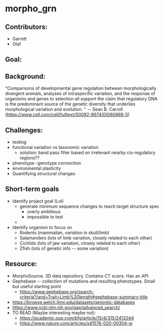 # morpho_grn

## Contributors:
 - Garrett
 - Olaf

## Goal:

## Background:
"Comparisons of developmental gene regulation between morphologically divergent animals, analyses of intraspecific variation, and the response of organisms and genes to selection all support the claim that regulatory DNA is the predominant source of the genetic diversity that underlies morphological variation and evolution. " -- Sean B. Carroll (https://www.cell.com/cell/fulltext/S0092-8674(00)80868-5)

## Challenges:
- testing
- functional variation vs taxonomic variation
    - solution: band pass filter based on irrelevant nearby cis-regulatory regions??
- phenotype -genotype connection
- environmental plasticity
- Quantifying structural changes

## Short-term goals
- Identify project goal (Lol)
    - generate minimum sequence changes to reach target structure spec
        - overly ambitious
        - impossible to test
    - 
- Identify organism to focus on
   - Rodents (mammalian, variation in skull/limb)
   - Salamanders (lots of limb variation, closely related to each other)
   - Cichlids (lots of jaw variation, closely related to each other)
   - Zfish (lots of genetic info -- some variation)

## Resource:
- MorphoSource. 3D data repository. Contains CT scans. Has an API
- Gephebase -- collection of mutations and resulting phenotypes. Small but useful starting point
    - https://www.gephebase.org/search-criteria?/and+Trait=Limb%20length#gephebase-summary-title
- https://browse.welch.jhmi.edu/datasets/genomic-databases
- https://www.ncbi.nlm.nih.gov/gap/advanced_search/
- TO READ (Maybe interesting maybe not):
    - https://academic.oup.com/bfg/article/15/4/315/2412044
    - https://www.nature.com/articles/s41576-020-00304-w 
